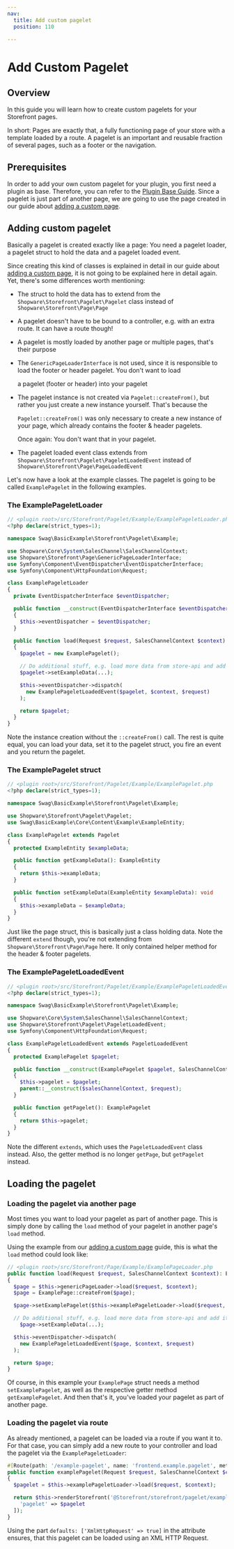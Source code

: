 ```yaml
---
nav:
  title: Add custom pagelet
  position: 110

---
```


# Add Custom Pagelet

## Overview

In this guide you will learn how to create custom pagelets for your Storefront pages.

In short: Pages are exactly that, a fully functioning page of your store with a template loaded by a route. A pagelet is an important and reusable fraction of several pages, such as a footer or the navigation.

## Prerequisites

In order to add your own custom pagelet for your plugin, you first need a plugin as base. Therefore, you can refer to the [Plugin Base Guide](../plugin-base-guide). Since a pagelet is just part of another page, we are going to use the page created in our guide about [adding a custom page](add-custom-page).

## Adding custom pagelet

Basically a pagelet is created exactly like a page: You need a pagelet loader, a pagelet struct to hold the data and a pagelet loaded event.

Since creating this kind of classes is explained in detail in our guide about [adding a custom page](add-custom-page), it is not going to be explained here in detail again. Yet, there's some differences worth mentioning:

* The struct to hold the data has to extend from the `Shopware\Storefront\Pagelet\Pagelet` class instead of `Shopware\Storefront\Page\Page`
* A pagelet doesn't have to be bound to a controller, e.g. with an extra route. It can have a route though!
* A pagelet is mostly loaded by another page or multiple pages, that's their purpose
* The `GenericPageLoaderInterface` is not used, since it is responsible to load the footer or header pagelet. You don't want to load

  a pagelet \(footer or header\) into your pagelet

* The pagelet instance is not created via `Pagelet::createFrom()`, but rather you just create a new instance yourself. That's because the

  `Pagelet::createFrom()` was only necessary to create a new instance of your page, which already contains the footer & header pagelets.

  Once again: You don't want that in your pagelet.

* The pagelet loaded event class extends from `Shopware\Storefront\Pagelet\PageletLoadedEvent` instead of `Shopware\Storefront\Page\PageLoadedEvent`

Let's now have a look at the example classes. The pagelet is going to be called `ExamplePagelet` in the following examples.

### The ExamplePageletLoader

```php
// <plugin root>/src/Storefront/Pagelet/Example/ExamplePageletLoader.php
<?php declare(strict_types=1);

namespace Swag\BasicExample\Storefront\Pagelet\Example;

use Shopware\Core\System\SalesChannel\SalesChannelContext;
use Shopware\Storefront\Page\GenericPageLoaderInterface;
use Symfony\Component\EventDispatcher\EventDispatcherInterface;
use Symfony\Component\HttpFoundation\Request;

class ExamplePageletLoader
{
  private EventDispatcherInterface $eventDispatcher;

  public function __construct(EventDispatcherInterface $eventDispatcher)
  {
    $this->eventDispatcher = $eventDispatcher;
  }

  public function load(Request $request, SalesChannelContext $context): ExamplePagelet
  {
    $pagelet = new ExamplePagelet();

    // Do additional stuff, e.g. load more data from store-api and add it to page
    $pagelet->setExampleData(...);

    $this->eventDispatcher->dispatch(
      new ExamplePageletLoadedEvent($pagelet, $context, $request)
    );

    return $pagelet;
  }
}
```

Note the instance creation without the `::createFrom()` call. The rest is quite equal, you can load your data, set it to the pagelet struct, you fire an event and you return the pagelet.

### The ExamplePagelet struct

```php
// <plugin root>/src/Storefront/Pagelet/Example/ExamplePagelet.php
<?php declare(strict_types=1);

namespace Swag\BasicExample\Storefront\Pagelet\Example;

use Shopware\Storefront\Pagelet\Pagelet;
use Swag\BasicExample\Core\Content\Example\ExampleEntity;

class ExamplePagelet extends Pagelet
{
  protected ExampleEntity $exampleData;

  public function getExampleData(): ExampleEntity
  {
    return $this->exampleData;
  }

  public function setExampleData(ExampleEntity $exampleData): void
  {
    $this->exampleData = $exampleData;
  }
}
```

Just like the page struct, this is basically just a class holding data. Note the different `extend` though, you're not extending from `Shopware\Storefront\Page\Page` here. It only contained helper method for the header & footer pagelets.

### The ExamplePageletLoadedEvent

```php
// <plugin root>/src/Storefront/Pagelet/Example/ExamplePageletLoadedEvent.php
<?php declare(strict_types=1);

namespace Swag\BasicExample\Storefront\Pagelet\Example;

use Shopware\Core\System\SalesChannel\SalesChannelContext;
use Shopware\Storefront\Pagelet\PageletLoadedEvent;
use Symfony\Component\HttpFoundation\Request;

class ExamplePageletLoadedEvent extends PageletLoadedEvent
{
  protected ExamplePagelet $pagelet;

  public function __construct(ExamplePagelet $pagelet, SalesChannelContext $salesChannelContext, Request $request)
  {
    $this->pagelet = $pagelet;
    parent::__construct($salesChannelContext, $request);
  }

  public function getPagelet(): ExamplePagelet
  {
    return $this->pagelet;
  }
}
```

Note the different `extends`, which uses the `PageletLoadedEvent` class instead. Also, the getter method is no longer `getPage`, but `getPagelet` instead.

## Loading the pagelet

### Loading the pagelet via another page

Most times you want to load your pagelet as part of another page. This is simply done by calling the `load` method of your pagelet in another page's `load` method.

Using the example from our [adding a custom page](add-custom-page) guide, this is what the `load` method could look like:

```php
// <plugin root>/src/Storefront/Page/Example/ExamplePageLoader.php
public function load(Request $request, SalesChannelContext $context): ExamplePage
{
  $page = $this->genericPageLoader->load($request, $context);
  $page = ExamplePage::createFrom($page);

  $page->setExamplePagelet($this->examplePageletLoader->load($request, $context));

  // Do additional stuff, e.g. load more data from store-api and add it to page
    $page->setExampleData(...);

  $this->eventDispatcher->dispatch(
    new ExamplePageletLoadedEvent($page, $context, $request)
  );

  return $page;
}
```

Of course, in this example your `ExamplePage` struct needs a method `setExamplePagelet`, as well as the respective getter method `getExamplePagelet`. And then that's it, you've loaded your pagelet as part of another page.

### Loading the pagelet via route

As already mentioned, a pagelet can be loaded via a route if you want it to. For that case, you can simply add a new route to your controller and load the pagelet via the `ExamplePageletLoader`:

```php
#[Route(path: '/example-pagelet', name: 'frontend.example.pagelet', methods: ['POST'], defaults: ['XmlHttpRequest' => 'true'])]
public function examplePagelet(Request $request, SalesChannelContext $context): Response
{
  $pagelet = $this->examplePageletLoader->load($request, $context);

  return $this->renderStorefront('@Storefront/storefront/pagelet/example/index.html.twig', [
    'pagelet' => $pagelet
  ]);
}
```

Using the part `defaults: ['XmlHttpRequest' => true]` in the attribute ensures, that this pagelet can be loaded using an XML HTTP Request.
